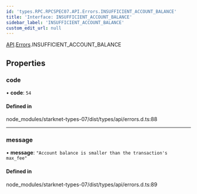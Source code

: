```yaml
---
id: 'types.RPC.RPCSPEC07.API.Errors.INSUFFICIENT_ACCOUNT_BALANCE'
title: 'Interface: INSUFFICIENT_ACCOUNT_BALANCE'
sidebar_label: 'INSUFFICIENT_ACCOUNT_BALANCE'
custom_edit_url: null
---
```


[API](../namespaces/types.RPC.RPCSPEC07.API.md).[Errors](../namespaces/types.RPC.RPCSPEC07.API.Errors.md).INSUFFICIENT_ACCOUNT_BALANCE

## Properties

### code

• **code**: `54`

#### Defined in

node_modules/starknet-types-07/dist/types/api/errors.d.ts:88

---

### message

• **message**: `"Account balance is smaller than the transaction's max_fee"`

#### Defined in

node_modules/starknet-types-07/dist/types/api/errors.d.ts:89
